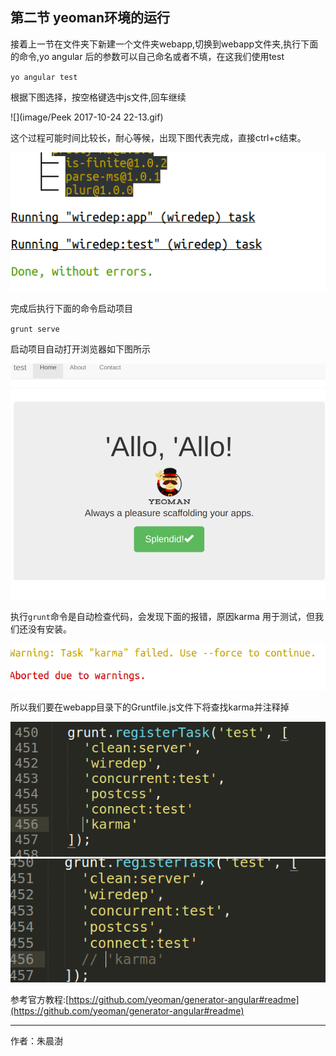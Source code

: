 
##  第二节 yeoman环境的运行

接着上一节在文件夹下新建一个文件夹webapp,切换到webapp文件夹,执行下面的命令,yo angular 后的参数可以自己命名或者不填，在这我们使用test

`yo angular test`

根据下图选择，按空格键选中js文件,回车继续

![](image/Peek 2017-10-24 22-13.gif) 

这个过程可能时间比较长，耐心等候，出现下图代表完成，直接ctrl+c结束。

![](image/yoangular3.png) 

完成后执行下面的命令启动项目

`grunt serve`

启动项目自动打开浏览器如下图所示

![](image/startprojet.png) 

执行`grunt`命令是自动检查代码，会发现下面的报错，原因karma 用于测试，但我们还没有安装。

![](image/2017-10-24-22-22-50.png) 

所以我们要在webapp目录下的Gruntfile.js文件下将查找karma并注释掉

![](image/2017-10-24-22-26-35.png) 
![](image/2017-10-24-22-27-19.png) 


参考官方教程:[https://github.com/yeoman/generator-angular#readme](https://github.com/yeoman/generator-angular#readme) 

---

作者：朱晨澍